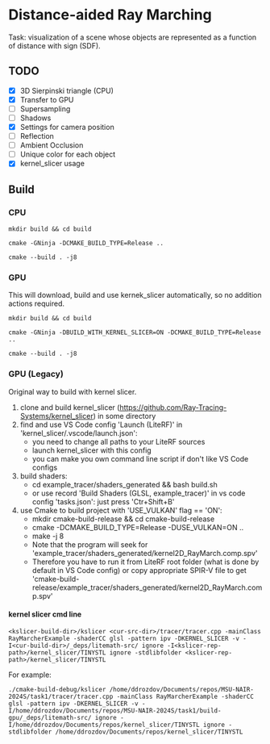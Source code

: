 # Distance-aided Ray Marching

Task: visualization of a scene whose objects are represented as a function of distance with sign (SDF).

## TODO

- [x] 3D Sierpinski triangle (CPU)
- [x] Transfer to GPU
- [ ] Supersampling
- [ ] Shadows
- [x] Settings for camera position
- [ ] Reflection
- [ ] Ambient Occlusion
- [ ] Unique color for each object
- [x] kernel_slicer usage

## Build

### CPU

```
mkdir build && cd build
```
```
cmake -GNinja -DCMAKE_BUILD_TYPE=Release ..
```
```
cmake --build . -j8
```
### GPU
This will download, build and use kernek_slicer automatically, so no addition actions required.

```
mkdir build && cd build
```
```
cmake -GNinja -DBUILD_WITH_KERNEL_SLICER=ON -DCMAKE_BUILD_TYPE=Release ..
```
```
cmake --build . -j8
```
### GPU (Legacy)
Original way to build with kernel slicer.
1. clone and build kernel_slicer (https://github.com/Ray-Tracing-Systems/kernel_slicer) in some directory
2. find and use VS Code config 'Launch (LiteRF)' in 'kernel_slicer/.vscode/launch.json':
   * you need to change all paths to your LiteRF sources
   * launch kernel_slicer with this config
   * you can make you own command line script if don't like VS Code configs
3. build shaders:
   * cd example_tracer/shaders_generated && bash build.sh
   * or use record 'Build Shaders (GLSL, example_tracer)' in vs code config 'tasks.json': just press 'Ctr+Shift+B'
4. use Cmake to build project with 'USE_VULKAN' flag == 'ON':
   * mkdir cmake-build-release && cd cmake-build-release
   * cmake -DCMAKE_BUILD_TYPE=Release -DUSE_VULKAN=ON ..
   * make -j 8
   * Note that the program will seek for 'example_tracer/shaders_generated/kernel2D_RayMarch.comp.spv' 
   * Therefore you have to run it from LiteRF root folder (what is done by default in VS Code config) or copy appropriate SPIR-V file to get 'cmake-build-release/example_tracer/shaders_generated/kernel2D_RayMarch.comp.spv'

#### kernel slicer cmd line

```
<kslicer-build-dir>/kslicer <cur-src-dir>/tracer/tracer.cpp -mainClass RayMarcherExample -shaderCC glsl -pattern ipv -DKERNEL_SLICER -v -I<cur-build-dir>/_deps/litemath-src/ ignore -I<kslicer-rep-path>/kernel_slicer/TINYSTL ignore -stdlibfolder <kslicer-rep-path>/kernel_slicer/TINYSTL
```

For example:
```
./cmake-build-debug/kslicer /home/ddrozdov/Documents/repos/MSU-NAIR-2024S/task1/tracer/tracer.cpp -mainClass RayMarcherExample -shaderCC glsl -pattern ipv -DKERNEL_SLICER -v -I/home/ddrozdov/Documents/repos/MSU-NAIR-2024S/task1/build-gpu/_deps/litemath-src/ ignore -I/home/ddrozdov/Documents/repos/kernel_slicer/TINYSTL ignore -stdlibfolder /home/ddrozdov/Documents/repos/kernel_slicer/TINYSTL
```

